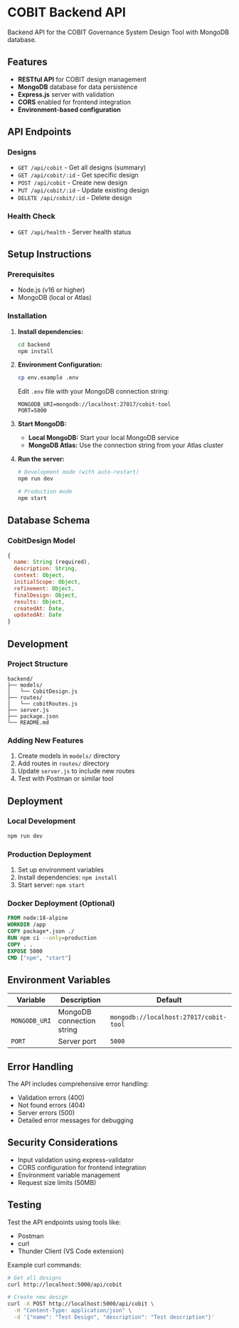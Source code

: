 # COBIT Backend API

Backend API for the COBIT Governance System Design Tool with MongoDB database.

## Features

- **RESTful API** for COBIT design management
- **MongoDB** database for data persistence
- **Express.js** server with validation
- **CORS** enabled for frontend integration
- **Environment-based configuration**

## API Endpoints

### Designs
- `GET /api/cobit` - Get all designs (summary)
- `GET /api/cobit/:id` - Get specific design
- `POST /api/cobit` - Create new design
- `PUT /api/cobit/:id` - Update existing design
- `DELETE /api/cobit/:id` - Delete design

### Health Check
- `GET /api/health` - Server health status

## Setup Instructions

### Prerequisites
- Node.js (v16 or higher)
- MongoDB (local or Atlas)

### Installation

1. **Install dependencies:**
   ```bash
   cd backend
   npm install
   ```

2. **Environment Configuration:**
   ```bash
   cp env.example .env
   ```
   
   Edit `.env` file with your MongoDB connection string:
   ```
   MONGODB_URI=mongodb://localhost:27017/cobit-tool
   PORT=5000
   ```

3. **Start MongoDB:**
   - **Local MongoDB:** Start your local MongoDB service
   - **MongoDB Atlas:** Use the connection string from your Atlas cluster

4. **Run the server:**
   ```bash
   # Development mode (with auto-restart)
   npm run dev
   
   # Production mode
   npm start
   ```

## Database Schema

### CobitDesign Model
```javascript
{
  name: String (required),
  description: String,
  context: Object,
  initialScope: Object,
  refinement: Object,
  finalDesign: Object,
  results: Object,
  createdAt: Date,
  updatedAt: Date
}
```

## Development

### Project Structure
```
backend/
├── models/
│   └── CobitDesign.js
├── routes/
│   └── cobitRoutes.js
├── server.js
├── package.json
└── README.md
```

### Adding New Features
1. Create models in `models/` directory
2. Add routes in `routes/` directory
3. Update `server.js` to include new routes
4. Test with Postman or similar tool

## Deployment

### Local Development
```bash
npm run dev
```

### Production Deployment
1. Set up environment variables
2. Install dependencies: `npm install`
3. Start server: `npm start`

### Docker Deployment (Optional)
```dockerfile
FROM node:18-alpine
WORKDIR /app
COPY package*.json ./
RUN npm ci --only=production
COPY . .
EXPOSE 5000
CMD ["npm", "start"]
```

## Environment Variables

| Variable | Description | Default |
|----------|-------------|---------|
| `MONGODB_URI` | MongoDB connection string | `mongodb://localhost:27017/cobit-tool` |
| `PORT` | Server port | `5000` |

## Error Handling

The API includes comprehensive error handling:
- Validation errors (400)
- Not found errors (404)
- Server errors (500)
- Detailed error messages for debugging

## Security Considerations

- Input validation using express-validator
- CORS configuration for frontend integration
- Environment variable management
- Request size limits (50MB)

## Testing

Test the API endpoints using tools like:
- Postman
- curl
- Thunder Client (VS Code extension)

Example curl commands:
```bash
# Get all designs
curl http://localhost:5000/api/cobit

# Create new design
curl -X POST http://localhost:5000/api/cobit \
  -H "Content-Type: application/json" \
  -d '{"name": "Test Design", "description": "Test description"}'
``` 